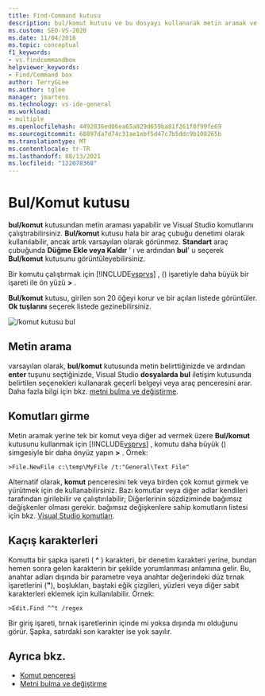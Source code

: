 ```yaml
---
title: Find-Command kutusu
description: bul/komut kutusu ve bu dosyayı kullanarak metin aramak ve Visual Studio komutları çalıştırmak için nasıl kullanabileceğinizi öğrenin.
ms.custom: SEO-VS-2020
ms.date: 11/04/2016
ms.topic: conceptual
f1_keywords:
- vs.findcommandbox
helpviewer_keywords:
- Find/Command box
author: TerryGLee
ms.author: tglee
manager: jmartens
ms.technology: vs-ide-general
ms.workload:
- multiple
ms.openlocfilehash: 4492836ed06ea65a829d659ba81f261f0f99fe69
ms.sourcegitcommit: 68897da7d74c31ae1ebf5d47c7b5ddc9b108265b
ms.translationtype: MT
ms.contentlocale: tr-TR
ms.lasthandoff: 08/13/2021
ms.locfileid: "122078368"
---
```

# <a name="findcommand-box"></a>Bul/Komut kutusu

**bul/komut** kutusundan metin araması yapabilir ve Visual Studio komutlarını çalıştırabilirsiniz. **Bul/komut** kutusu hala bir araç çubuğu denetimi olarak kullanılabilir, ancak artık varsayılan olarak görünmez. **Standart** araç çubuğunda **Düğme Ekle veya Kaldır** ' ı ve ardından **bul**' u seçerek **Bul/komut** kutusunu görüntüleyebilirsiniz.

Bir komutu çalıştırmak için [!INCLUDE[vsprvs](../code-quality/includes/vsprvs_md.md)] , () işaretiyle daha büyük bir işareti ile ön yüzü **>** .

**Bul/komut** kutusu, girilen son 20 öğeyi korur ve bir açılan listede görüntüler. **Ok tuşlarını** seçerek listede gezinebilirsiniz.

![&#47;komut kutusu bul](../ide/media/findcommandbox.png)

## <a name="searching-for-text"></a>Metin arama

varsayılan olarak, **bul/komut** kutusunda metin belirttiğinizde ve ardından **enter** tuşunu seçtiğinizde, Visual Studio **dosyalarda bul** iletişim kutusunda belirtilen seçenekleri kullanarak geçerli belgeyi veya araç penceresini arar. Daha fazla bilgi için bkz. [metni bulma ve değiştirme](../ide/finding-and-replacing-text.md).

## <a name="entering-commands"></a>Komutları girme

Metin aramak yerine tek bir komut veya diğer ad vermek üzere **Bul/komut** kutusunu kullanmak için [!INCLUDE[vsprvs](../code-quality/includes/vsprvs_md.md)] , komutu daha büyük () simgesiyle bir daha önyüz yapın **>** . Örnek:

```
>File.NewFile c:\temp\MyFile /t:"General\Text File"
```

Alternatif olarak, **komut** penceresini tek veya birden çok komut girmek ve yürütmek için de kullanabilirsiniz. Bazı komutlar veya diğer adlar kendileri tarafından girilebilir ve çalıştırılabilir; Diğerlerinin sözdiziminde bağımsız değişkenler olması gerekir. bağımsız değişkenlere sahip komutların listesi için bkz. [Visual Studio komutları](../ide/reference/visual-studio-commands.md).

## <a name="escape-characters"></a>Kaçış karakterleri

Komutta bir şapka işareti ( **^** ) karakteri, bir denetim karakteri yerine, bundan hemen sonra gelen karakterin bir şekilde yorumlanması anlamına gelir. Bu, anahtar adları dışında bir parametre veya anahtar değerindeki düz tırnak işaretlerini (**"**), boşlukları, baştaki eğik çizgileri, yüzleri veya diğer sabit karakterleri eklemek için kullanılabilir. Örnek:

```
>Edit.Find ^^t /regex
```

Bir giriş işareti, tırnak işaretlerinin içinde mi yoksa dışında mı olduğunu görür. Şapka, satırdaki son karakter ise yok sayılır.

## <a name="see-also"></a>Ayrıca bkz.

- [Komut penceresi](../ide/reference/command-window.md)
- [Metni bulma ve değiştirme](../ide/finding-and-replacing-text.md)
